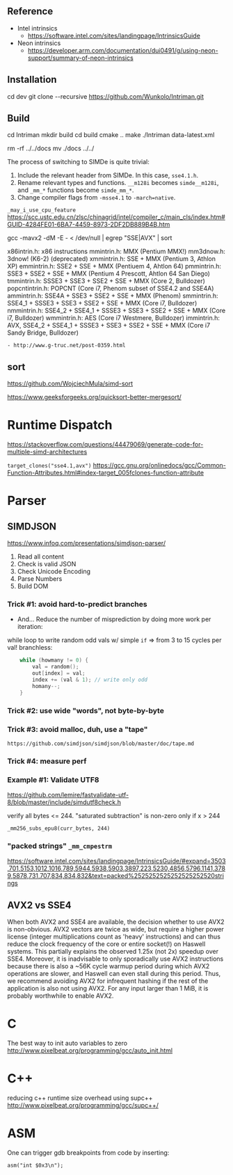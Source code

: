 
## Reference

* Intel intrinsics
    * https://software.intel.com/sites/landingpage/IntrinsicsGuide
* Neon intrinsics 
    * https://developer.arm.com/documentation/dui0491/g/using-neon-support/summary-of-neon-intrinsics

## Installation

cd dev
git clone --recursive https://github.com/Wunkolo/Intriman.git

## Build

cd Intriman
mkdir build
cd build
cmake ..
make
./Intriman data-latest.xml

rm -rf ../../docs
mv ./docs ../../


The process of switching to SIMDe is quite trivial:

 1. Include the relevant header from SIMDe.  In this case, `sse4.1.h`.
 2. Rename relevant types and functions.  `__m128i` becomes `simde__m128i`, and `_mm_*` functions become `simde_mm_*`.
 3. Change compiler flags from `-msse4.1` to `-march=native`.

`_may_i_use_cpu_feature`
https://scc.ustc.edu.cn/zlsc/chinagrid/intel/compiler_c/main_cls/index.htm#GUID-4284FE01-6BA7-4459-8973-2DF2DB889B4B.htm


gcc -mavx2 -dM -E - < /dev/null | egrep "SSE|AVX" | sort

x86intrin.h: x86 instructions
mmintrin.h: MMX (Pentium MMX!)
mm3dnow.h: 3dnow! (K6-2) (deprecated)
xmmintrin.h: SSE + MMX (Pentium 3, Athlon XP)
emmintrin.h: SSE2 + SSE + MMX (Pentiuem 4, Ahtlon 64)
pmmintrin.h: SSE3 + SSE2 + SSE + MMX (Pentium 4 Prescott, Ahtlon 64 San Diego)
tmmintrin.h: SSSE3 + SSE3 + SSE2 + SSE + MMX (Core 2, Bulldozer)
popcntintrin.h: POPCNT (Core i7, Phenom subset of SSE4.2 and SSE4A)
ammintrin.h: SSE4A + SSE3 + SSE2 + SSE + MMX (Phenom)
smmintrin.h: SSE4_1 + SSSE3 + SSE3 + SSE2 + SSE + MMX (Core i7, Bulldozer)
nmmintrin.h: SSE4_2 + SSE4_1 + SSSE3 + SSE3 + SSE2 + SSE + MMX (Core i7, Bulldozer)
wmmintrin.h: AES (Core i7 Westmere, Bulldozer)
immintrin.h: AVX, SSE4_2 + SSE4_1 + SSSE3 + SSE3 + SSE2 + SSE + MMX (Core i7 Sandy Bridge, Bulldozer)

    - http://www.g-truc.net/post-0359.html

## sort

https://github.com/WojciechMula/simd-sort

https://www.geeksforgeeks.org/quicksort-better-mergesort/



# Runtime Dispatch

https://stackoverflow.com/questions/44479069/generate-code-for-multiple-simd-architectures

`target_clones("sse4.1,avx")`
https://gcc.gnu.org/onlinedocs/gcc/Common-Function-Attributes.html#index-target_005fclones-function-attribute



# Parser

## SIMDJSON

https://www.infoq.com/presentations/simdjson-parser/

1. Read all content
2. Check is valid JSON
3. Check Unicode Encoding
4. Parse Numbers
5. Build DOM

### Trick #1: avoid hard-to-predict branches

* And... Reduce the number of misprediction by doing more work per iteration:

while loop to write random odd vals w/ simple `if` => from 3 to 15 cycles per val!
branchless:

```c
    while (howmany != 0) {
        val = random();
        out[index] = val;
        index += (val & 1); // write only odd
        homany--;
    }
```

### Trick #2: use wide "words", not byte-by-byte
### Trick #3: avoid malloc, duh, use a "tape"
    https://github.com/simdjson/simdjson/blob/master/doc/tape.md
### Trick #4: measure perf

### Example #1: Validate UTF8 
https://github.com/lemire/fastvalidate-utf-8/blob/master/include/simdutf8check.h

verify all bytes <= 244. "saturated subtraction" is non-zero only if x > 244

`_mm256_subs_epu8(curr_bytes, 244)`

### "packed strings" `_mm_cmpestrm`

https://software.intel.com/sites/landingpage/IntrinsicsGuide/#expand=3503,701,5153,1012,1016,789,5944,5938,5903,3897,223,5230,4856,5796,1141,3789,5878,731,707,834,834,832&text=packed%2525252525252525252520strings



## AVX2 vs SSE4

When both AVX2 and SSE4 are available, the decision whether to use AVX2 is non-obvious. AVX2 vectors are twice as wide, but require a higher power license (integer multiplications count as 'heavy' instructions) and can thus reduce the clock frequency of the core or entire socket(!) on Haswell systems. This partially explains the observed 1.25x (not 2x) speedup over SSE4. Moreover, it is inadvisable to only sporadically use AVX2 instructions because there is also a ~56K cycle warmup period during which AVX2 operations are slower, and Haswell can even stall during this period. Thus, we recommend avoiding AVX2 for infrequent hashing if the rest of the application is also not using AVX2. For any input larger than 1 MiB, it is probably worthwhile to enable AVX2.




# C

The best way to init auto variables to zero
    http://www.pixelbeat.org/programming/gcc/auto_init.html

# C++

reducing c++ runtime size overhead using supc++
    http://www.pixelbeat.org/programming/gcc/supc++/

# ASM

One can trigger gdb breakpoints from code by inserting:
    
    asm("int $0x3\n");